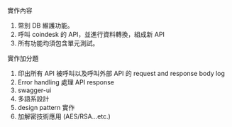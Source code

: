 實作內容
1.	幣別 DB 維護功能。
2.	呼叫 coindesk 的 API，並進行資料轉換，組成新 API
3.	所有功能均須包含單元測試。

實作加分題
1.	印出所有 API 被呼叫以及呼叫外部 API 的 request and response body log
2.	Error handling 處理 API response
3.	swagger-ui
4.	多語系設計
5.	design pattern 實作
6.	加解密技術應用 (AES/RSA…etc.)
